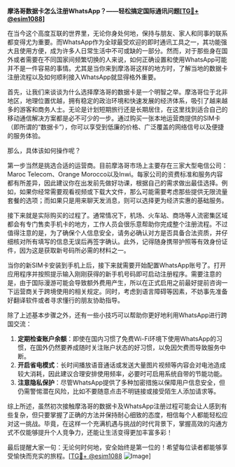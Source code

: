 **摩洛哥数据卡怎么注册WhatsApp？——轻松搞定国际通讯问题[[TG💪+ @esim1088](https://t.me/s/esim1088)]**

在当今这个高度互联的世界里，无论你身处何地，保持与朋友、家人和同事的联系都变得尤为重要。而WhatsApp作为全球最受欢迎的即时通讯工具之一，其功能强大且使用方便，成为许多人日常生活中不可或缺的一部分。然而，对于那些身在国外或者需要在不同国家间频繁切换的人来说，如何正确设置和使用WhatsApp可能并不是一件容易的事情。尤其是当你来到摩洛哥这样的地方时，了解当地的数据卡注册流程以及如何顺利接入WhatsApp就显得格外重要。

首先，让我们来谈谈为什么选择摩洛哥的数据卡是一个明智之举。摩洛哥位于北非地区，地理位置优越，拥有稳定的政治环境和快速发展的经济体系，吸引了越来越多的游客和商务人士。无论是计划短期旅行还是长期居住，在这里找到适合自己的移动通信解决方案都是必不可少的一步。通过购买一张本地运营商提供的SIM卡（即所谓的“数据卡”），你可以享受到低廉的价格、广泛覆盖的网络信号以及便捷的服务体验。

那么，具体该如何操作呢？

第一步当然是挑选合适的运营商。目前摩洛哥市场上主要存在三家大型电信公司：Maroc Telecom、Orange Morocco以及Inwi。每家公司的资费标准和服务内容都有所差异，因此建议你在出发前先做好功课，根据自己的需求做出最佳选择。例如，如果你经常需要观看视频或下载大文件，那么可能需要考虑那些提供无限流量套餐的选项；而如果只是用来聊天发消息，则可以选择更为经济实惠的基础服务。

接下来就是实际购买的过程了。通常情况下，机场、火车站、商场等人流密集区域都会有专门售卖手机卡的地方，工作人员会很乐意帮助你完成整个注册流程。不过值得注意的是，为了确保个人信息安全，请务必确认对方是否具备合法资质，并仔细核对所有填写的信息无误后再签字确认。此外，记得随身携带护照等有效身份证件，因为这是获取新号码所必需的材料之一。

当你的新SIM卡安装到手机上后，接下来就需要开始配置WhatsApp账号了。打开应用程序并按照提示输入刚刚获得的新手机号码即可启动注册程序。需要注意的是，由于国际漫游可能会导致额外费用产生，所以在正式启用之前最好提前咨询一下运营商关于跨境使用的相关规定。同时，考虑到语言障碍等因素，不妨事先准备好翻译软件或者寻求懂行的朋友协助指导。

除了上述基本步骤之外，还有一些小技巧可以帮助你更好地利用WhatsApp进行跨国交流：

1. **定期检查账户余额**：即使在国内习惯了免费Wi-Fi环境下使用WhatsApp的习惯，在国外仍然要养成随时关注账户状态的好习惯，以免因欠费而导致服务中断。
2. **开启省电模式**：长时间播放语音通话或发送大量图片视频等内容会对电池造成较大消耗，因此建议合理安排使用频率，必要时可启用系统自带的节能功能。
3. **注意隐私保护**：尽管WhatsApp提供了多种加密措施以保障用户信息安全，但仍需警惕潜在风险，比如不要随意点击不明链接或接受陌生人添加请求等。

综上所述，虽然初次接触摩洛哥的数据卡及WhatsApp注册过程可能会让人感到有些复杂，但只要掌握了正确的方法并保持耐心细致的态度，相信每个人都能轻松应对这一挑战。毕竟，在这样一个充满机遇与挑战的时代背景下，掌握高效的沟通方式不仅能够提升个人竞争力，还能让生活变得更加丰富多彩！

最后提醒大家一句：无论何时何地，安全始终是第一位的！希望每位读者都能够享受愉快而充实的旅程。[[TG💪+ @esim1088](https://t.me/s/esim1088) ![Image](https://i.postimg.cc/4NQfJmqS/Snipaste-2025-05-13-00-14-12.png)]